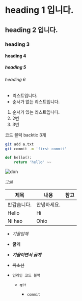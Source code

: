 # heading 1 입니다.

## heading 2 입니다.

### heading 3

#### heading 4

##### heading 5

###### heading 6

- 리스트입니다.
- 순서가 없는 리스트입니다.

1. 순서가 있는 리스트입니다.
2. 2번
3. 3번

코드 블럭 backtic 3개

```bash
git add a.txt
git commit -m 'first commit'
```

~~~python
def hello():
    return 'hello' ~~
~~~

![don](https://upload.wikimedia.org/wikipedia/commons/thumb/6/6f/Stack_of_100_dollar_bills.jpg/480px-Stack_of_100_dollar_bills.jpg)

[구글](https://google.com/)

| 제목        | 내용        | 참고 |
| ----------- | ----------- | ---- |
| 반갑습니다. | 안녕하세요.  |      |
|   Hello     |      Hi     |      |
|   Ni hao    |    Ohio     |      |

- *기울임체*

- **굵게**

- ***기울이면서 굵게***

- ~~취소선~~

- ```
  인라인 코드 블럭
  ```

  - ```
    git
    ```

    - `commit`
